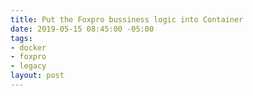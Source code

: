 ```yaml
---
title: Put the Foxpro bussiness logic into Container
date: 2019-05-15 08:45:00 -05:00
tags:
- docker
- foxpro
- legacy
layout: post
---
```


<!--more-->